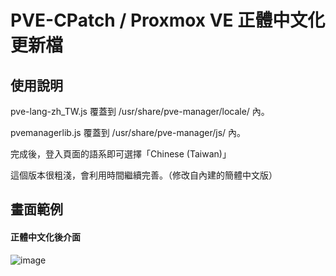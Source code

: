 # PVE-CPatch / Proxmox VE 正體中文化更新檔


## 使用說明
  
pve-lang-zh_TW.js 覆蓋到 /usr/share/pve-manager/locale/ 內。  

pvemanagerlib.js 覆蓋到 /usr/share/pve-manager/js/ 內。

完成後，登入頁面的語系即可選擇「Chinese (Taiwan)」

這個版本很粗淺，會利用時間繼續完善。（修改自內建的簡體中文版）
  

          

      
## 畫面範例


#### 正體中文化後介面
![image](https://raw.githubusercontent.com/jasoncheng7115/pve-cpatch/master/%E8%AA%AA%E6%98%8E%E5%9C%96/vm_summary.png)
